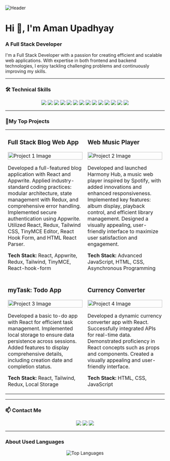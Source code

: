 ![Header](https://yt3.googleusercontent.com/AekOKMYv9OgbVM3O1k2KA9i1nTaNohNHaPVvnC4RztFs0rhkBaNHkIUmIuvE6jl1FAPtkNLv=w1138-fcrop64=1,00005a57ffffa5a8-k-c0xffffffff-no-nd-rj) <!-- Replace with your header image link -->

# Hi 👋, I'm Aman Upadhyay

### A Full Stack Developer

I'm a Full Stack Developer with a passion for creating efficient and scalable web applications. With expertise in both frontend and backend technologies, I enjoy tackling challenging problems and continuously improving my skills.

---

### 🛠 Technical Skills

<p align="center">
  <img src="https://img.shields.io/badge/HTML5-E34F26?style=for-the-badge&logo=html5&logoColor=white"/>
  <img src="https://img.shields.io/badge/CSS3-1572B6?style=for-the-badge&logo=css3&logoColor=white"/>
  <img src="https://img.shields.io/badge/JavaScript-F7DF1E?style=for-the-badge&logo=javascript&logoColor=black"/>
  <img src="https://img.shields.io/badge/React-61DAFB?style=for-the-badge&logo=react&logoColor=black"/>
  <img src="https://img.shields.io/badge/Next.js-000000?style=for-the-badge&logo=nextdotjs&logoColor=white"/>
  <img src="https://img.shields.io/badge/TypeScript-007ACC?style=for-the-badge&logo=typescript&logoColor=white"/>
  <img src="https://img.shields.io/badge/Node.js-339933?style=for-the-badge&logo=nodedotjs&logoColor=white"/>
  <img src="https://img.shields.io/badge/Express.js-000000?style=for-the-badge&logo=express&logoColor=white"/>
  <img src="https://img.shields.io/badge/MySQL-4479A1?style=for-the-badge&logo=mysql&logoColor=white"/>
  <img src="https://img.shields.io/badge/MongoDB-4EA94B?style=for-the-badge&logo=mongodb&logoColor=white"/>
  <img src="https://img.shields.io/badge/Java-007396?style=for-the-badge&logo=java&logoColor=white"/>
  <img src="https://img.shields.io/badge/C/C++-00599C?style=for-the-badge&logo=c&logoColor=white"/>
  <img src="https://img.shields.io/badge/Data_Structures-4CAF50?style=for-the-badge&logo=data%20structures&logoColor=white"/>
  <img src="https://img.shields.io/badge/Git-F05032?style=for-the-badge&logo=git&logoColor=white"/>
</p>

---

### 💼My Top Projects

<div align="center">
  <table>
    <tr>
      <td width="50%">
        <h3>Full Stack Blog Web App</h3>
        <a href="https://qulify-yourdigitalbook.netlify.app/"><img src="https://i.imgur.com/Q0GDjQF.jpg" alt="Project 1 Image" width="100%"></a>
        <p>Developed a full-featured blog application with React and Appwrite. Applied industry-standard coding practices: modular architecture, state management with Redux, and comprehensive error handling. Implemented secure authentication using Appwrite. Utilized React, Redux, Tailwind CSS, TinyMCE Editor, React Hook Form, and HTML React Parser.</p>
        <p><strong>Tech Stack:</strong> React, Appwrite, Redux, Tailwind, TinyMCE, React-hook-form</p>
      </td>
      <td width="50%">
        <h3>Web Music Player</h3>
        <a href="https://harmonyhub.freewebhostmost.com/"><img src="https://imgur.com/vB0Zu99.jpg" alt="Project 2 Image" width="100%"></a>
        <p>Developed and launched Harmony Hub, a music web player inspired by Spotify, with added innovations and enhanced responsiveness. Implemented key features: album display, playback control, and efficient library management. Designed a visually appealing, user-friendly interface to maximize user satisfaction and engagement.</p>
        <p><strong>Tech Stack:</strong> Advanced JavaScript, HTML, CSS, Asynchronous Programming</p>
      </td>
    </tr>
    <tr>
      <td width="50%">
        <h3>myTask: Todo App</h3>
        <a href="https://my-task-manage-your-todo.vercel.app/"><img src="https://imgur.com/FOGtKXC.jpg" alt="Project 3 Image" width="100%"></a>
        <p>Developed a basic to-do app with React for efficient task management. Implemented local storage to ensure data persistence across sessions. Added features to display comprehensive details, including creation date and completion status.</p>
        <p><strong>Tech Stack:</strong> React, Tailwind, Redux, Local Storage</p>
      </td>
      <td width="50%">
        <h3>Currency Converter</h3>
        <a href="https://currency-converter-theta-liart.vercel.app/"><img src="https://imgur.com/AAs1YDN.jpg" alt="Project 4 Image" width="100%"></a>
        <p>Developed a dynamic currency converter app with React. Successfully integrated APIs for real-time data. Demonstrated proficiency in React concepts such as props and components. Created a visually appealing and user-friendly interface.</p>
        <p><strong>Tech Stack:</strong> HTML, CSS, JavaScript</p>
      </td>
    </tr>
  </table>
</div>

---

### 📫 Contact Me

<p align="center">
  <a href="https://x.com/AmanUpa59504263"><img src="https://img.shields.io/badge/Twitter-1DA1F2?style=for-the-badge&logo=twitter&logoColor=white"/></a>
  <a href="https://linkedin.com/in/allthingsaman"><img src="https://img.shields.io/badge/LinkedIn-0077B5?style=for-the-badge&logo=linkedin&logoColor=white"/></a>
  <a href="mailto:amanupadhyay1211@gmail.com"><img src="https://img.shields.io/badge/Email-D14836?style=for-the-badge&logo=gmail&logoColor=white"/></a>
</p>

---

### About Used Languages

<div align="center">
  <img src="https://github-readme-stats.vercel.app/api/top-langs/?username=AmanUpadhyay1211&layout=compact" alt="Top Languages"/>
</div>

<!---
AmanUpadhyay1211/AmanUpadhyay1211 is a ✨ special ✨ repository because its `README.md` (this file) appears on your GitHub profile.
You can click the Preview link to take a look at your changes.
--->
